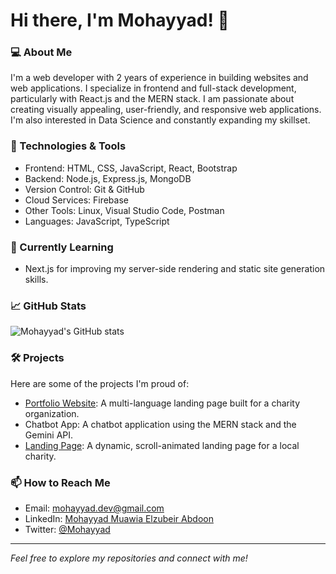 # Hi there, I'm Mohayyad! 👋

### 💻 About Me
I'm a web developer with 2 years of experience in building websites and web applications. I specialize in frontend and full-stack development, particularly with React.js and the MERN stack. I am passionate about creating visually appealing, user-friendly, and responsive web applications. I'm also interested in Data Science and constantly expanding my skillset.

### 🚀 Technologies & Tools
- Frontend: HTML, CSS, JavaScript, React, Bootstrap
- Backend: Node.js, Express.js, MongoDB
- Version Control: Git & GitHub
- Cloud Services: Firebase
- Other Tools: Linux, Visual Studio Code, Postman
- Languages: JavaScript, TypeScript

### 🌱 Currently Learning
- Next.js for improving my server-side rendering and static site generation skills.

### 📈 GitHub Stats
![Mohayyad's GitHub stats](https://github-readme-stats.vercel.app/api?username=Mohayyad&show_icons=true&theme=tokyonight&hide_border=true)

### 🛠️ Projects
Here are some of the projects I'm proud of:
- [Portfolio Website](https://weareallvalues.org): A multi-language landing page built for a charity organization.
- Chatbot App: A chatbot application using the MERN stack and the Gemini API.
- [Landing Page](#): A dynamic, scroll-animated landing page for a local charity.

### 📫 How to Reach Me
- Email: mohayyad.dev@gmail.com
- LinkedIn: [Mohayyad Muawia Elzubeir Abdoon](https://www.linkedin.com/in/your-link)
- Twitter: [@Mohayyad](https://twitter.com/yourhandle)

---

*Feel free to explore my repositories and connect with me!*
